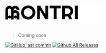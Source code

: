 # <img alt="Montri" src="/assets/logo.svg" width="300">
> Coming soon

[![GitHub last commit](https://img.shields.io/github/last-commit/ArturGuedes/Montri.svg)]()
[![Github All Releases](https://img.shields.io/github/downloads/ArturGuedes/Montri/total.svg)]()
